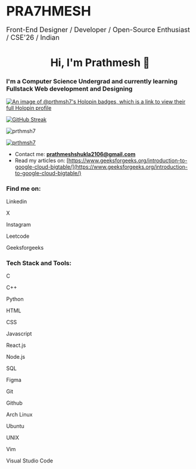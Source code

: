 <h1 style="font-size: 36px; margin-bottom: 10px;">PRA7HMESH</h1>
<p style="font-size: 18px;">Front-End Designer / Developer / Open-Source Enthusiast / CSE'26 / Indian</p>
</header>


<h1 align="center">Hi, I'm Prathmesh 👋</h1>
<h3>I'm a Computer Science Undergrad and currently learning Fullstack Web development and Designing</h3>


[![An image of @prthmsh7's Holopin badges, which is a link to view their full Holopin profile](https://holopin.me/prthmsh7)](https://holopin.io/@prthmsh7)

<a href="https://git.io/streak-stats"><img src="https://streak-stats.demolab.com?user=prthmsh7&theme=dark&border_radius=25&date_format=M%20j%5B%2C%20Y%5D&card_width=500" alt="GitHub Streak" /></a>

<p align="left"> <img src="https://komarev.com/ghpvc/?username=prthmsh7&label=Profile%20views&color=0e75b6&style=flat" alt="prthmsh7" /> </p>

<p align="left"> <a href="https://github.com/ryo-ma/github-profile-trophy"><img src="https://github-profile-trophy.vercel.app/?username=prthmsh7" alt="prthmsh7" /></a> </p>

- Contact me: **prathmeshshukla2106@gmail.com**
- Read my articles on: [https://www.geeksforgeeks.org/introduction-to-google-cloud-bigtable/](https://www.geeksforgeeks.org/introduction-to-google-cloud-bigtable/)

<h3 align="left">Find me on:</h3>
<P>Linkedin</P>
<P>X</P>
<P>Instagram</P>
<P>Leetcode</P>
<P>Geeksforgeeks</P>

<h3 align="left">Tech Stack and Tools:</h3>
<p>C</p>
<p>C++</p>
<p>Python</p>
<p>HTML</p>
<p>CSS</p>
<p>Javascript</p>
<p>React.js</p>
<p>Node.js</p>
<p>SQL</p>
<p>Figma</p>
<p>Git</p>
<p>Github</p>
<p>Arch Linux</p>
<p>Ubuntu</p>
<p>UNIX</p>
<p>Vim</p>
<p>Visual Studio Code</p>
